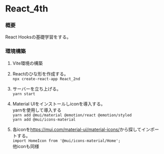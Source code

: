 # React_4th
### 概要
React Hooksの基礎学習をする。<br>

### 環境構築
1. Vite環境の構築<br>





1. Reactのひな形を作成する。<br>
`npx create-react-app React_2nd`<br>

2. サーバーを立ち上げる。<br>
`yarn start`<br>

3. Material UIをインストールしiconを導入する。<br>
yarnを使用して導入する<br>
`yarn add @mui/material @emotion/react @emotion/styled`<br>
`yarn add @mui/icons-material`<br>

4. 各iconを<a>https://mui.com/material-ui/material-icons/</a>から探してインポートする。<br>
`import HomeIcon from '@mui/icons-material/Home';`<br>
他iconも同様<br>